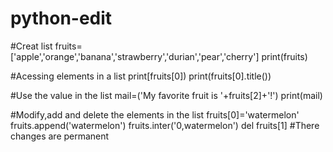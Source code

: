 # python-edit

#Creat list
fruits=['apple','orange','banana','strawberry','durian','pear','cherry']
print(fruits)

#Acessing elements in a list
print[fruits[0])
print(fruits[0].title())

#Use the value in the list
mail=('My favorite fruit is '+fruits[2]+'!')
print(mail)

#Modify,add and delete the elements in the list
fruits[0]='watermelon'
fruits.append('watermelon')
fruits.inter('0,watermelon')
del fruits[1]
#There changes are permanent


#
